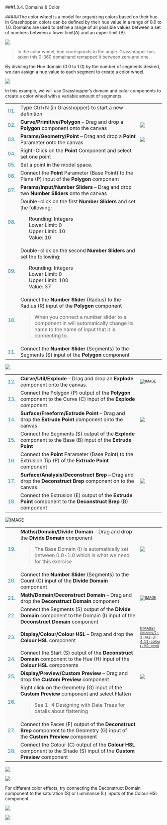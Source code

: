 <style>
td:nth-child(1) {color: #008DB2}
td:nth-child(3)	{font-size: 70%;width: 15%;}
td {background-color: #F9F9F9;}
thead {display: none}
</style>
###1.3.4. Domains & Color

#####The color wheel is a model for organizing colors based on their hue. In Grasshopper, colors can be defined by their hue value in a range of 0.0 to 1.0. Domains are used to define a range of all possible values between a set of numbers between a lower limit(A) and an upper limit (B).

![](images/1-3-4/1-3-4_01-color-wheel.png)
>In the color wheel, hue corresponds to the angle. Grasshopper has taken this 0-360 domainand remapped it between zero and one.

By dividing the Hue domain (0.0 to 1.0) by the number of segments desired, we can assign a hue value to each segment to create a color wheel.

![](images/1-3-4/1-3-4_02-segmented-color-wheels.png)

In this example, we will use Grasshopper’s domain and color components to create a color wheel with a variable amount of segments.

||||
|--|--|--|
|01.| Type Ctrl+N (in Grasshopper) to start a new definition||
|02.| **Curve/Primitive/Polygon** – Drag and drop a **Polygon** component onto the canvas|[![](images/1-3-4/1-3-4_03-polygon.png)](/appendix/index.html#index)|
|03.| **Params/Geometry/Point** – Drag and drop a **Point** Parameter onto the canvas|[![](images/1-3-4/1-3-4_04-point.png)](/appendix/index.html#index)|
|04.| Right-Click on the **Point** Component and select set one point||
|05.| Set a point in the model space.||
|06.| Connect the **Point** Parameter (Base Point) to the Plane (P) input of the **Polygon** component||
|07.| **Params/Input/Number Sliders** – Drag and drop two **Number Sliders** onto the canvas||
|08.| Double-click on the first **Number Sliders** and set the following:<ul>Rounding: Integers<br>Lower Limit: 0<br>Upper Limit: 10<br>Value: 10</ul>||
|09.| Double-click on the second **Number Sliders** and set the following:<ul>Rounding: Integers<br>Lower Limit: 0<br>Upper Limit: 100<br>Value: 37</ul>||
|10.| Connect the **Number Slider** (Radius) to the Radius (R) input of the **Polygon** component <blockquote>When you connect a number slider to a component in will automatically change its name to the name of input that it is connecting to.</blockquote>||
|11.| Connect the **Number Slider** (Segments) to the Segments (S) input of the **Polygon** component|||

![](images/1-3-4/1-3-4_06-connected-sliders.png)

||||
|--|--|--|
|12.| **Curve/Util/Explode** – Drag and drop an **Explode** component onto the canvas.|[![IMAGE](images/1-3-4/1-3-4_07-explode.png)](/appendix/index.html#index)|
|13.| Connect the Polygon (P) output of the **Polygon** component to the Curve (C) input of the **Explode** component||
|14.| **Surface/Freeform/Extrude Point** – Drag and drop the **Extrude Point** component onto the canvas|[![](images/1-3-4/1-3-4_08-extrude.png)](/appendix/index.html#index)|
|15.| Connect the Segments (S) output of the **Explode** component to the Base (B) input of the **Extrude Point**||
|16.| Connect the **Point** Parameter (Base Point) to the Extrusion Tip (P) of the **Extrude Point** component||
|17.| **Surface/Analysis/Deconstruct Brep** – Drag and drop the **Deconstruct Brep** component on to the canvas|[![](images/1-3-4/1-3-4_09-deconstruct-brep.png)](/appendix/index.html#index)|
|18.| Connect the Extrusion (E) output of the **Extrude Point** component to the **Deconstruct Brep** (B) component|||

![IMAGE](images/1-3-4/1-3-4_09b-definition2.png)

||||
|--|--|--|
|19.| **Maths/Domain/Divide Domain** – Drag and drop the **Divide Domain** component<blockquote>The Base Domain (I) is automatically set between 0.0-1.0 which is what we need for this exercise</blockquote>|[![](images/1-3-4/1-3-4_10a-divide-domain.png)](/appendix/index.html#index)|
|20.| Connect the **Number Slider** (Segments) to the Count (C) input of the **Divide Domain** component||
|21.| **Math/Domain/Deconstruct Domain** – Drag and drop the **Deconstruct Domain** component|[![IMAGE](images/1-3-4/1-3-4_10b-deconstruct-domain.png)](/appendix/index.html#index)|
|22.| Connect the Segments (S) output of the **Divide Domain** component to the Domain (I) input of the **Deconstruct Domain** component||
|23.| **Display/Colour/Colour HSL** – Drag and drop the **Colour HSL** component|[![IMAGE](images/1-3-4/1-3-4_11-colou r-HSL.png)](/appendix/index.html#index)|
|24.| Connect the Start (S) output of the **Deconstruct Domain** component to the Hue (H) input of the **Colour HSL** components||
|25.| **Display/Preview/Custom Preview** – Drag and drop the **Custom Preview** component|[![](images/1-3-4/1-3-4_12-custom-preview.png)](/appendix/index.html#index)|
|26.| Right click on the Geometry (G) input of the **Custom Preview** component and select Flatten<blockquote>See 1-4 Designing with Data Trees for details about flattening</blockquote>||
|27.| Connect the Faces (F) output of the **Deconstruct Brep** component to the Geometry (G) input of the **Custom Preview** component||
|28.| Connect the Colour (C) output of the **Colour HSL** component to the Shade (S) input of the **Custom Preview** component|||

![](images/1-3-4/1-3-4_13-connected-definition.png)

![](images/1-3-4/1-3-4_14-example-result.png)

For different color effects, try connecting the Deconstruct Domain component to the saturation (S) or Luminance (L) inputs of the Colour HSL component.

![](images/1-3-4/1-3-4_15-saturation.png)

![](images/1-3-4/1-3-4_16-large-example.png)
